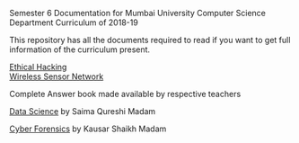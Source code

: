 Semester 6 Documentation for Mumbai University Computer Science Department Curriculum of 2018-19

This repository has all the documents required to read if you want to get full information of the curriculum present.

<a href="http://ganeshtiwari.me/semester6/ethicalhacking/">Ethical Hacking</a><br/>
<a href="http://ganeshtiwari.me/semester6/wsn/">Wireless Sensor Network</a><br/>

Complete Answer book made available by respective teachers

<a href="http://ganeshtiwari.me/semester6/datascience/dsanswerbook.pdf">Data Science</a> by Saima Qureshi Madam<br/>

<a href="http://ganeshtiwari.me/semester6/forensics/cfanswerbook.pdf">Cyber Forensics</a> by Kausar Shaikh Madam<br/>

